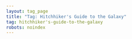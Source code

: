 ```yaml
---
layout: tag_page
title: "Tag: Hitchhiker's Guide to the Galaxy"
tag: hitchhiker's-guide-to-the-galaxy
robots: noindex
---
```

